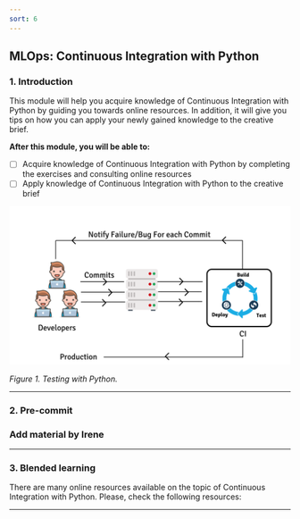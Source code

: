 ```yaml
---
sort: 6
---
```


## MLOps: Continuous Integration with Python 

### 1. Introduction

This module will help you acquire knowledge of Continuous Integration with Python by guiding you towards online resources. In addition, it will give you tips on how you can apply your newly gained knowledge to the creative brief.

__After this module, you will be able to:__

- [ ] Acquire knowledge of Continuous Integration with Python by completing the exercises and consulting online resources
- [ ] Apply knowledge of Continuous Integration with Python to the creative brief

<img src="./images/ContinuousIntegration.png" alt="Continuous Integration with Python" width="800"/>

*Figure 1. Testing with Python.*

***

### 2. Pre-commit

### Add material by Irene 

***

### 3. Blended learning

There are many online resources available on the topic of Continuous Integration with Python. Please, check the following resources:

***
